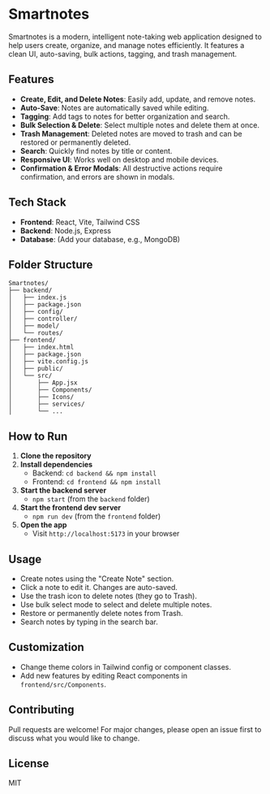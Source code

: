 # Smartnotes

Smartnotes is a modern, intelligent note-taking web application designed to help users create, organize, and manage notes efficiently. It features a clean UI, auto-saving, bulk actions, tagging, and trash management.

## Features
- **Create, Edit, and Delete Notes**: Easily add, update, and remove notes.
- **Auto-Save**: Notes are automatically saved while editing.
- **Tagging**: Add tags to notes for better organization and search.
- **Bulk Selection & Delete**: Select multiple notes and delete them at once.
- **Trash Management**: Deleted notes are moved to trash and can be restored or permanently deleted.
- **Search**: Quickly find notes by title or content.
- **Responsive UI**: Works well on desktop and mobile devices.
- **Confirmation & Error Modals**: All destructive actions require confirmation, and errors are shown in modals.

## Tech Stack
- **Frontend**: React, Vite, Tailwind CSS
- **Backend**: Node.js, Express
- **Database**: (Add your database, e.g., MongoDB)

## Folder Structure
```
Smartnotes/
├── backend/
│   ├── index.js
│   ├── package.json
│   ├── config/
│   ├── controller/
│   ├── model/
│   └── routes/
├── frontend/
│   ├── index.html
│   ├── package.json
│   ├── vite.config.js
│   ├── public/
│   └── src/
│       ├── App.jsx
│       ├── Components/
│       ├── Icons/
│       ├── services/
│       └── ...
```

## How to Run
1. **Clone the repository**
2. **Install dependencies**
   - Backend: `cd backend && npm install`
   - Frontend: `cd frontend && npm install`
3. **Start the backend server**
   - `npm start` (from the `backend` folder)
4. **Start the frontend dev server**
   - `npm run dev` (from the `frontend` folder)
5. **Open the app**
   - Visit `http://localhost:5173` in your browser

## Usage
- Create notes using the "Create Note" section.
- Click a note to edit it. Changes are auto-saved.
- Use the trash icon to delete notes (they go to Trash).
- Use bulk select mode to select and delete multiple notes.
- Restore or permanently delete notes from Trash.
- Search notes by typing in the search bar.

## Customization
- Change theme colors in Tailwind config or component classes.
- Add new features by editing React components in `frontend/src/Components`.

## Contributing
Pull requests are welcome! For major changes, please open an issue first to discuss what you would like to change.

## License
MIT
